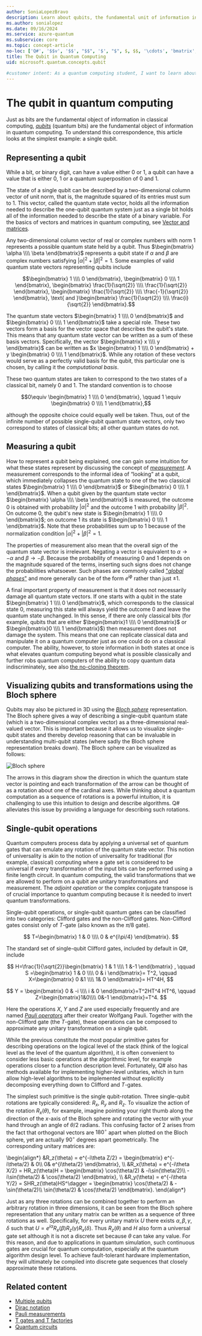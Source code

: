```yaml
---
author: SoniaLopezBravo
description: Learn about qubits, the fundamental unit of information in quantum computing. This article examines the single qubit.
ms.author: sonialopez
ms.date: 09/16/2024
ms.service: azure-quantum
ms.subservice: core
ms.topic: concept-article
no-loc: ['Q#', '$$v', '$$', "$$", '$', "$", $, $$, '\cdots', 'bmatrix', '\ddots', '\equiv', '\sum', '\begin', '\end', '\sqrt', '\otimes', '{', '}', '\text', '\phi', '\kappa', '\psi', '\alpha', '\beta', '\gamma', '\delta', '\omega', '\bra', '\ket', '\boldone', '\\\\', '\\', '=', '\frac', '\text', '\mapsto', '\dagger', '\to', '\begin{cases}', '\end{cases}', '\operatorname', '\braket', '\id', '\expect', '\defeq', '\variance', '\dd', '&', '\begin{align}', '\end{align}', '\Lambda', '\lambda', '\Omega', '\mathrm', '\left', '\right', '\qquad', '\times', '\big', '\langle', '\rangle', '\bigg', '\Big', '|', '\mathbb', '\vec', '\in', '\texttt', '\ne', '<', '>', '\leq', '\geq', '~~', '~', '\begin{bmatrix}', '\end{bmatrix}', '\_']
title: The Qubit in Quantum Computing
uid: microsoft.quantum.concepts.qubit

#customer intent: As a quantum computing student, I want to learn about qubits, the fundamental unit of information in quantum computing.
---
```


# The qubit in quantum computing

Just as bits are the fundamental object of information in classical computing, [*qubits*](https://en.wikipedia.org/wiki/Qubit) (quantum bits) are the fundamental object of information in quantum computing.  To understand this correspondence, this article looks at the simplest example: a single qubit.

## Representing a qubit

While a bit, or binary digit, can have a value either $0$ or $1$, a qubit can have a value that is either $0$, $1$  or a quantum superposition of $0$ and $1$.

The state of a single qubit can be described by a two-dimensional column vector of unit norm, that is, the magnitude squared of its entries must sum to $1$. This vector, called the quantum state vector, holds all the information needed to describe the one-qubit quantum system just as a single bit holds all of the information needed to describe the state of a binary variable. For the basics of vectors and matrices in quantum computing, see [Vector and matrices](xref:microsoft.quantum.concepts.vectors).

Any two-dimensional column vector of real or complex numbers with norm $1$ represents a possible quantum state held by a qubit. Thus $\begin{bmatrix} \alpha \\\\  \beta \end{bmatrix}$ represents a qubit state if $\alpha$ and $\beta$ are complex numbers satisfying $|\alpha|^2 + |\beta|^2 = 1$. Some examples of valid quantum state vectors representing qubits include

$$\begin{bmatrix} 1 \\\\  0 \end{bmatrix}, \begin{bmatrix} 0 \\\\  1 \end{bmatrix}, \begin{bmatrix} \frac{1}{\sqrt{2}} \\\\  \frac{1}{\sqrt{2}} \end{bmatrix}, \begin{bmatrix} \frac{1}{\sqrt{2}} \\\\  \frac{-1}{\sqrt{2}} \end{bmatrix}, \text{ and }\begin{bmatrix} \frac{1}{\sqrt{2}} \\\\  \frac{i}{\sqrt{2}} \end{bmatrix}.$$

The quantum state vectors $\begin{bmatrix} 1 \\\\  0 \end{bmatrix}$ and $\begin{bmatrix} 0 \\\\  1 \end{bmatrix}$ take a special role. These two vectors form a basis for the vector space that describes the qubit's state. This means that any quantum state vector can be written as a sum of these basis vectors. Specifically, the vector $\begin{bmatrix} x \\\\  y \end{bmatrix}$ can be written as $x \begin{bmatrix} 1 \\\\ 0 \end{bmatrix} + y \begin{bmatrix} 0 \\\\  1 \end{bmatrix}$. While any rotation of these vectors would serve as a perfectly valid basis for the qubit, this particular one is chosen, by calling it the *computational basis*.

These two quantum states are taken to correspond to the two states of a classical bit, namely $0$ and $1$. The standard convention is to choose

$$0\equiv \begin{bmatrix} 1 \\\\  0 \end{bmatrix}, \qquad 1 \equiv \begin{bmatrix} 0 \\\\  1 \end{bmatrix},$$

although the opposite choice could equally well be taken. Thus, out of the infinite number of possible single-qubit quantum state vectors, only two correspond to states of classical bits; all other quantum states do not.

## Measuring a qubit

How to represent a qubit being explained, one can gain some intuition for what these states represent by discussing the concept of [*measurement*](https://en.wikipedia.org/wiki/Measurement_in_quantum_mechanics). A measurement corresponds to the informal idea of “looking” at a qubit, which immediately collapses the quantum state to one of the two classical states  $\begin{bmatrix} 1 \\\\  0 \end{bmatrix}$ or  $\begin{bmatrix} 0 \\\\  1 \end{bmatrix}$. When a qubit given by the quantum state vector  $\begin{bmatrix} \alpha \\\\  \beta \end{bmatrix}$ is measured, the outcome $0$ is obtained with probability $|\alpha|^2$ and the outcome $1$  with probability $|\beta|^2$. On outcome $0$, the qubit's new state is $\begin{bmatrix} 1 \\\\  0 \end{bmatrix}$; on outcome $1$ its state is $\begin{bmatrix} 0 \\\\  1 \end{bmatrix}$. Note that these probabilities sum up to $1$ because of the normalization condition $|\alpha|^2 + |\beta|^2 = 1$.

The properties of measurement also mean that the overall sign of the quantum state vector is irrelevant. Negating a vector is equivalent to $\alpha \rightarrow -\alpha$ and $\beta \rightarrow -\beta$. Because the probability of measuring $0$ and $1$ depends on the magnitude squared of the terms, inserting such signs does not change the probabilities whatsoever. Such phases are commonly called ["*global phases*"](https://en.wikipedia.org/wiki/Phase_factor) and more generally can be of the form $e^{i \phi}$ rather than just $\pm 1$.

A final important property of measurement is that it does not necessarily damage all quantum state vectors. If one starts with a qubit in the state $\begin{bmatrix} 1 \\\\  0 \end{bmatrix}$, which corresponds to the classical state $0$, measuring this state will always yield the outcome $0$ and leave the quantum state unchanged. In this sense, if there are only classical bits (for example, qubits that are either $\begin{bmatrix}1 \\\\  0 \end{bmatrix}$ or $\begin{bmatrix}0 \\\\  1 \end{bmatrix}$) then measurement does not damage the system. This means that one can replicate classical data and manipulate it on a quantum computer just as one could do on a classical computer. The ability, however, to store information in both states at once is what elevates quantum computing beyond what is possible classically and further robs quantum computers of the ability to copy quantum data indiscriminately, see also [the no-cloning theorem](https://en.wikipedia.org/wiki/No-cloning_theorem).

## Visualizing qubits and transformations using the Bloch sphere

Qubits may also be pictured in $3$D using the [*Bloch sphere*](https://en.wikipedia.org/wiki/Bloch_sphere) representation.  The Bloch sphere gives a way of describing a single-qubit quantum state (which is a two-dimensional complex vector) as a three-dimensional real-valued vector.  This is important because it allows us to visualize single-qubit states and thereby develop reasoning that can be invaluable in understanding multi-qubit states (where sadly the Bloch sphere representation breaks down).  The Bloch sphere can be visualized as follows:

<!--- ![](.\media\bloch.svg){ width=50% } --->
![Bloch sphere](~/media/concepts_bloch.png)

The arrows in this diagram show the direction in which the quantum state vector is pointing and each transformation of the arrow can be thought of as a rotation about one of the cardinal axes.
While thinking about a quantum computation as a sequence of rotations is a powerful intuition, it is challenging to use this intuition to design and describe algorithms. Q# alleviates this issue by providing a language for describing such rotations.

## Single-qubit operations

Quantum computers process data by applying a universal set of quantum gates that can emulate any rotation of the quantum state vector.
This notion of universality is akin to the notion of universality for traditional (for example, classical) computing where a gate set is considered to be universal if every transformation of the input bits can be performed using a finite length circuit.
In quantum computing, the valid transformations that we are allowed to perform on a qubit are unitary transformations and measurement.
The *adjoint operation* or the complex conjugate transpose is of crucial importance to quantum computing because it is needed to invert quantum transformations.

Single-qubit operations, or single-qubit quantum gates can be classified into two categories: Clifford gates and the non-Clifford gates. Non-Clifford gates consist only of  $T$-gate (also known as the $\pi/8$ gate).

$$
T=\begin{bmatrix} 1 & 0 \\\\  0 & e^{i\pi/4} \end{bmatrix}.
$$

The standard set of single-qubit Clifford gates, included by default in Q#, include

$$
H=\frac{1}{\sqrt{2}}\begin{bmatrix} 1 & 1 \\\\  1 &-1  \end{bmatrix} , \qquad S =\begin{bmatrix} 1 & 0 \\\\  0 & i \end{bmatrix}= T^2, \qquad X=\begin{bmatrix} 0 &1 \\\\  1& 0 \end{bmatrix}= HT^4H,
$$

$$
Y = \begin{bmatrix} 0 & -i \\\\  i & 0 \end{bmatrix}=T^2HT^4  HT^6, \qquad Z=\begin{bmatrix}1&0\\\\ 0&-1 \end{bmatrix}=T^4.
$$

Here the operations $X$, $Y$ and $Z$ are used especially frequently and are named [*Pauli operators*](https://en.wikipedia.org/wiki/Pauli_matrices) after their creator Wolfgang Pauli. Together with the non-Clifford gate (the $T$-gate), these operations can be composed to approximate any unitary transformation on a single qubit.

While the previous constitute the most popular primitive gates for describing operations on the logical level of the stack (think of the logical level as the level of the quantum algorithm), it is often convenient to consider less basic operations at the algorithmic level, for example operations closer to a function description level. Fortunately, Q# also has methods available for implementing higher-level unitaries, which in turn allow high-level algorithms to be implemented without explicitly decomposing everything down to Clifford and $T$-gates.

The simplest such primitive is the single qubit-rotation. Three single-qubit rotations are typically considered: $R_x$, $R_y$ and $R_z$. To visualize the action of the rotation $R_x(\theta)$, for example, imagine pointing your right thumb along the direction of the $x$-axis of the Bloch sphere and rotating the vector with your hand through an angle of $\theta/2$ radians. This confusing factor of $2$ arises from the fact that orthogonal vectors are $180^\circ$ apart when plotted on the Bloch sphere, yet are actually $90^\circ$ degrees apart geometrically. The corresponding unitary matrices are:

\begin{align*}
&R_z(\theta) = e^{-i\theta Z/2} = \begin{bmatrix} e^{-i\theta/2} & 0\\\\  0& e^{i\theta/2} \end{bmatrix}, \\\\
&R_x(\theta) = e^{-i\theta X/2} = HR_z(\theta)H = \begin{bmatrix} \cos(\theta/2) & -i\sin(\theta/2)\\\\  -i\sin(\theta/2) & \cos(\theta/2) \end{bmatrix}, \\\\
&R_y(\theta) = e^{-i\theta Y/2} = SHR_z(\theta)HS^\dagger = \begin{bmatrix} \cos(\theta/2) & -\sin(\theta/2)\\\\  \sin(\theta/2) & \cos(\theta/2) \end{bmatrix}.
\end{align*}

Just as any three rotations can be combined together to perform an arbitrary rotation in three dimensions, it can be seen from the Bloch sphere representation that any unitary matrix can be written as a sequence of three rotations as well. Specifically, for every unitary matrix $U$ there exists $\alpha,\beta,\gamma,\delta$ such that $U= e^{i\alpha} R_x(\beta)R_z(\gamma)R_x(\delta)$. Thus $R_z(\theta)$ and $H$ also form a universal gate set although it is not a discrete set because $\theta$ can take any value. For this reason, and due to applications in quantum simulation, such continuous gates are crucial for quantum computation, especially at the quantum algorithm design level. To achieve fault-tolerant hardware implementation, they will ultimately be compiled into discrete gate sequences that closely approximate these rotations.

## Related content

- [Multiple qubits](xref:microsoft.quantum.concepts.multiple-qubits)
- [Dirac notation](xref:microsoft.quantum.concepts.dirac)
- [Pauli measurements](xref:microsoft.quantum.concepts.pauli)
- [T gates and T factories](xref:microsoft.quantum.concepts.tfactories)
- [Quantum circuits](xref:microsoft.quantum.concepts.circuits)
